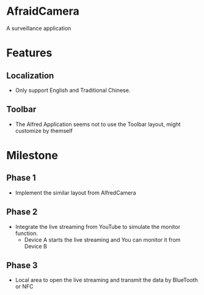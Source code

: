 # AfraidCamera
A surveillance application

# Features

## Localization
- Only support English and Traditional Chinese. 

## Toolbar
- The Alfred Application seems not to use the Toolbar layout, might customize by themself

# Milestone

## Phase 1
- Implement the similar layout from AlfredCamera

## Phase 2
- Integrate the live streaming from YouTube to simulate the monitor function.
  - Device A starts the live streaming and You can monitor it from Device B
    
## Phase 3
- Local area to open the live streaming and transmit the data by BlueTooth or NFC